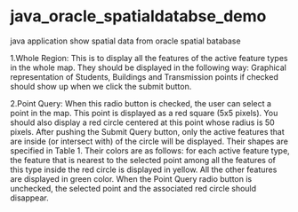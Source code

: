 # java_oracle_spatialdatabse_demo
java application show spatial data from oracle spatial batabase

1.Whole Region:
This is to display all the features of the active feature types in the whole map. They should be displayed in the following way: Graphical representation of Students, Buildings and Transmission points if checked should show up when we click the submit button.

2.Point Query: 
When this radio button is checked, the user can select a point in the map. This point is displayed as a red square (5x5 pixels). You should also display a red circle centered at this point whose radius is 50 pixels. After pushing the Submit Query button, only the active features that are inside (or intersect with) of the circle will be displayed. Their shapes are specified in Table 1. Their colors are as follows: for each active feature type, the feature that is nearest to the selected point among all the features of this type inside the red circle is displayed in yellow. All the other features are displayed in green color. When the Point Query radio button is unchecked, the selected point and the associated red circle should disappear.

